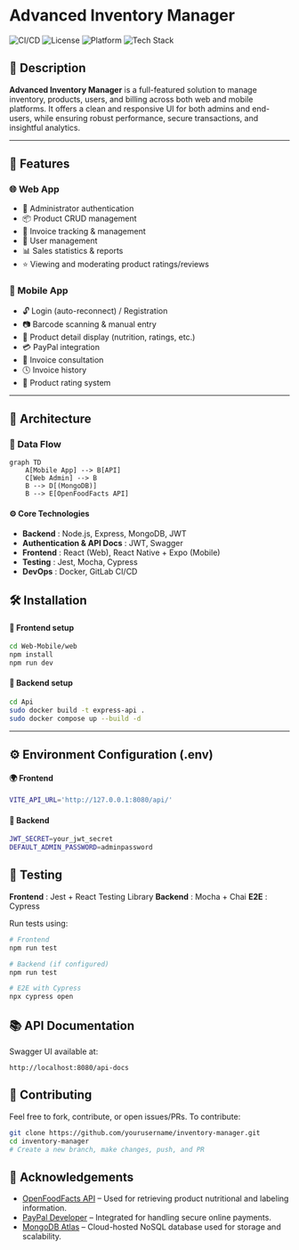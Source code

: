 # Advanced Inventory Manager

![CI/CD](https://img.shields.io/badge/build-passing-brightgreen)
![License](https://img.shields.io/badge/license-MIT-blue)
![Platform](https://img.shields.io/badge/platform-Web%20%26%20Mobile-orange)
![Tech Stack](https://img.shields.io/badge/stack-Nodejs%20%7C%20React%20%7C%20MongoDB-informational)

## 🧾 Description

**Advanced Inventory Manager** is a full-featured solution to manage inventory, products, users, and billing across both web and mobile platforms. It offers a clean and responsive UI for both admins and end-users, while ensuring robust performance, secure transactions, and insightful analytics.

---

## 🚀 Features

### 🌐 Web App

- 🔐 Administrator authentication
- 📦 Product CRUD management
- 🧾 Invoice tracking & management
- 👤 User management
- 📊 Sales statistics & reports
- ⭐ Viewing and moderating product ratings/reviews

### 📱 Mobile App

- 🔓 Login (auto-reconnect) / Registration
- 📷 Barcode scanning & manual entry
- 🧃 Product detail display (nutrition, ratings, etc.)
- 💳 PayPal integration
- 📜 Invoice consultation
- 🕓 Invoice history
- 🌟 Product rating system

---

## 🧠 Architecture

### 📡 Data Flow

```mermaid
graph TD
    A[Mobile App] --> B[API]
    C[Web Admin] --> B
    B --> D[(MongoDB)]
    B --> E[OpenFoodFacts API]
```

#### ⚙️ Core Technologies

- **Backend**  : Node.js, Express, MongoDB, JWT
- **Authentication & API Docs** : JWT, Swagger
- **Frontend** : React (Web), React Native + Expo (Mobile)
- **Testing** : Jest, Mocha, Cypress
- **DevOps** : Docker, GitLab CI/CD

## 🛠️ Installation

#### 🔧 Frontend setup

```sh
cd Web-Mobile/web
npm install
npm run dev
```

#### 🧩 Backend setup

```sh
cd Api
sudo docker build -t express-api .
sudo docker compose up --build -d
```

---

## ⚙️ Environment Configuration (.env)

#### 🌍 Frontend

```sh
VITE_API_URL='http://127.0.0.1:8080/api/'
```

#### 🔐 Backend

```sh
JWT_SECRET=your_jwt_secret
DEFAULT_ADMIN_PASSWORD=adminpassword
```

## 🧪 Testing

**Frontend** : Jest + React Testing Library
**Backend** : Mocha + Chai
**E2E** : Cypress

Run tests using:

```sh
# Frontend
npm run test

# Backend (if configured)
npm run test

# E2E with Cypress
npx cypress open
```

## 📚 API Documentation

Swagger UI available at:

```url
http://localhost:8080/api-docs
```

## 🤝 Contributing

Feel free to fork, contribute, or open issues/PRs.
To contribute:

```sh
git clone https://github.com/yourusername/inventory-manager.git
cd inventory-manager
# Create a new branch, make changes, push, and PR
```

## 🌟 Acknowledgements

- [OpenFoodFacts API](https://world.openfoodfacts.org/data) – Used for retrieving product nutritional and labeling information.
- [PayPal Developer](https://developer.paypal.com/) – Integrated for handling secure online payments.
- [MongoDB Atlas](https://www.mongodb.com/cloud/atlas) – Cloud-hosted NoSQL database used for storage and scalability.